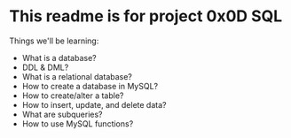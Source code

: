 This readme is for project 0x0D SQL
====================================
Things we'll be learning:
- What is a database?
- DDL & DML?
- What is a relational database?
- How to create a database in MySQL?
- How to create/alter a table?
- How to insert, update, and delete data?
- What are subqueries?
- How to use MySQL functions?